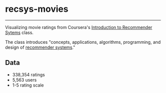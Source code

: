 recsys-movies
======

-------
Visualizing movie ratings from Coursera's [Introduction to Recommender Sytems](https://www.coursera.org/course/recsys) class.

The class introduces "concepts, applications, algorithms, programming, and design of [recommender systems](http://en.wikipedia.org/wiki/Recommender_system)."

Data
-----
- 338,354 ratings 
- 5,563 users
- 1-5 rating scale
